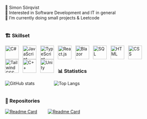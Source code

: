 👋 Simon Sörqvist<br/>
👀 Interested in Software Development and IT in general<br/>
🌱 I’m currently doing small projects & Leetcode<br/>

#

### 🏗️ Skillset 

<img align="left" alt="C#" width="45px" style="padding-right:10px;" src="https://cdn.jsdelivr.net/gh/devicons/devicon/icons/csharp/csharp-original.svg"/>
<img align="left" alt="JavaScript" width="45px" style="padding-right:10px;" src="https://cdn.jsdelivr.net/gh/devicons/devicon/icons/javascript/javascript-original.svg" />
<img align="left" alt="TypeScript" width="45px" style="padding-right:10px;" src="https://cdn.jsdelivr.net/gh/devicons/devicon/icons/typescript/typescript-original.svg" />
<img align="left" alt="React.js" width="45px" style="padding-right:10px;" src="https://cdn.jsdelivr.net/gh/devicons/devicon/icons/react/react-original-wordmark.svg" />
<img align="left" alt="Blazor" width="45px" style="padding-right:10px;" src="https://cdn.jsdelivr.net/gh/devicons/devicon@latest/icons/blazor/blazor-original.svg" />
<img align="left" alt="SQL" width="45px" style="padding-right:10px;" src="https://cdn.jsdelivr.net/gh/devicons/devicon@latest/icons/azuresqldatabase/azuresqldatabase-original.svg" />
<img align="left" alt="HTML" width="45px" style="padding-right:10px;" src="https://cdn.jsdelivr.net/gh/devicons/devicon/icons/html5/html5-plain-wordmark.svg" />
<img align="left" alt="CSS" width="45px" style="padding-right:10px;" src="https://cdn.jsdelivr.net/gh/devicons/devicon/icons/css3/css3-plain-wordmark.svg" />
<img align="left" alt="TailwindCSS" width="45px" style="padding-right:10px;" src="https://cdn.jsdelivr.net/gh/devicons/devicon@latest/icons/tailwindcss/tailwindcss-original.svg" />
<img align="left" alt="C++" width="45px" style="padding-right:10px;" src="https://cdn.jsdelivr.net/gh/devicons/devicon/icons/cplusplus/cplusplus-original.svg" />
<img align="left" alt="Unity" width="45px" style="padding-right:10px;" src="https://cdn.jsdelivr.net/gh/devicons/devicon@latest/icons/unity/unity-original.svg" />
<br /> <!-- br is bad for styling but github markdown is weird -->
<br />

#

### 📊 Statistics

![GitHub stats](https://github-readme-stats.vercel.app/api?username=simon-s-99&hide=stars&show_icons=true&theme=dracula) 
&emsp;&emsp;&emsp;&emsp; <!-- Spacing between cards -->
![Top Langs](https://github-readme-stats.vercel.app/api/top-langs/?username=simon-s-99&layout=compact&theme=dracula&size_weight=0.5&count_weight=0.5)

#

### 🔧 Repositories

[![Readme Card](https://github-readme-stats.vercel.app/api/pin/?username=adamkumlin&repo=frontend-todomvc&theme=dracula)](https://github.com/adamkumlin/frontend-todomvc)
&emsp;&emsp; <!-- Spacing between cards -->
[![Readme Card](https://github-readme-stats.vercel.app/api/pin/?username=simon-s-99&repo=vaccination-campaign-priority-scheduler&theme=dracula)](https://github.com/simon-s-99/vaccination-campaign-priority-scheduler)
